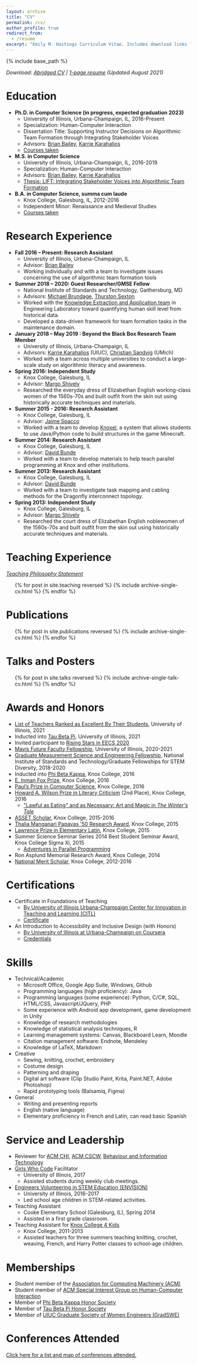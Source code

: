 ```yaml
---
layout: archive
title: "CV"
permalink: /cv/
author_profile: true
redirect_from:
  - /resume
excerpt: "Emily M. Hastings Curriculum Vitae. Includes download links for CV and resume."
---
```


{% include base_path %}

_Download: [Abridged CV](https://emhastings.github.io/files/cv.pdf) \| [1-page resume](https://emhastings.github.io/files/resume.pdf) (Updated August 2021)_  

Education
======
* **Ph.D. in Computer Science (in progress, expected graduation 2023)**	
  * University of Illinois, Urbana-Champaign, IL, 2016-Present
  * Specialization: Human-Computer Interaction
  * Dissertation Title: Supporting Instructor Decisions on Algorithmic Team Formation through Integrating Stakeholder Voices
  * Advisors: [Brian Bailey](http://orchid.cs.illinois.edu/people/bailey/index.html), [Karrie Karahalios](http://social.cs.uiuc.edu/people/karriekarahalios.html)
  * [Courses taken](https://emhastings.github.io/courses-taken/)
* **M.S. in Computer Science**
  * University of Illinois, Urbana-Champaign, IL, 2016-2019
  * Specialization: Human-Computer Interaction
  * Advisors: [Brian Bailey](http://orchid.cs.illinois.edu/people/bailey/index.html), [Karrie Karahalios](http://social.cs.uiuc.edu/people/karriekarahalios.html)
  * [Thesis: LIFT: Integrating Stakeholder Voices into Algorithmic Team Formation](http://hdl.handle.net/2142/104866)
* **B.A. in Computer Science, summa cum laude**	
  * Knox College, Galesburg, IL, 2012-2016
  * Independent Minor: Renaissance and Medieval Studies
  * [Courses taken](https://emhastings.github.io/courses-taken/)

Research Experience
======  
* **Fall 2016 – Present: Research Assistant**	
  * University of Illinois, Urbana-Champaign, IL
  * Advisor: [Brian Bailey](http://orchid.cs.illinois.edu/people/bailey/index.html)
  * Working individually and with a team to investigate issues concerning the use of algorithmic team formation tools
* **Summer 2018 – 2020: Guest Researcher/GMSE Fellow**	
  * National Institute of Standards and Technology, Gaithersburg, MD
  * Advisors: [Michael Brundage](https://www.nist.gov/people/michael-p-brundage), [Thurston Sexton](https://www.nist.gov/people/thurston-sexton)
  * Worked with the [Knowledge Extraction and Application team](https://www.researchgate.net/project/Knowledge-Extraction-and-Application-for-Smart-Manufacturing) in Engineering Laboratory toward quantifying human skill level from historical data.
  * Developed a data-driven framework for team formation tasks in the maintenance domain.
* **January 2018 – May 2019 : Beyond the Black Box Research Team Member**	
  * University of Illinois, Urbana-Champaign, IL
  * Advisors: [Karrie Karahalios](http://social.cs.uiuc.edu/people/karriekarahalios.html) (UIUC), [Christian Sandvig](http://www-personal.umich.edu/~csandvig/) (UMich)
  * Worked with a team across multiple universities to conduct a large-scale study on algorithmic literacy and awareness.
* **Spring 2016: Independent Study**
  * Knox College, Galesburg, IL
  * Advisor: [Margo Shively](http://knoxtheatre.org/people/Margo_Shively)
  * Researched the everyday dress of Elizabethan English working-class women of the 1560s-70s and built outfit from the skin out using historically accurate techniques and materials.
* **Summer 2015 - 2016: Research Assistant**	
  * Knox College, Galesburg, IL
  * Advisor: [Jaime Spacco](https://www.knox.edu/academics/majors-and-minors/computer-science/faculty/spacco-jaime)
  * Worked with a team to develop [Knoxel](https://github.com/knoxcraft), a system that allows students to use Java/Python code to build structures in the game Minecraft.
* **Summer 2014: Research Assistant**	
  * Knox College, Galesburg, IL
  * Advisor: [David Bunde](http://faculty.knox.edu/dbunde/)
  * Worked with a team to develop materials to help teach parallel programming at Knox and other institutions.
* **Summer 2013: Research Assistant**
  * Knox College, Galesburg, IL
  * Advisor: [David Bunde](http://faculty.knox.edu/dbunde/)
  * Worked with a team to investigate task mapping and cabling methods for the Dragonfly interconnect topology.
* **Spring 2013: Independent Study**
  * Knox College, Galesburg, IL
  * Advisor: [Margo Shively](http://knoxtheatre.org/people/Margo_Shively)
  * Researched the court dress of Elizabethan English noblewomen of the 1560s-70s and built outfit from the skin out using historically accurate techniques and materials.

Teaching Experience
======
  _[Teaching Philosophy Statement](https://emhastings.github.io/files/teaching-phil.pdf)_
  
  <ul>{% for post in site.teaching reversed %}
    {% include archive-single-cv.html %}
  {% endfor %}</ul>

Publications
======
  <ul>{% for post in site.publications reversed %}
    {% include archive-single-cv.html %}
  {% endfor %}</ul>
  
Talks and Posters
======
  <ul>{% for post in site.talks reversed %}
    {% include archive-single-talk-cv.html %}
  {% endfor %}</ul>
  
Awards and Honors
======
* [List of Teachers Ranked as Excellent By Their Students](https://citl.illinois.edu/citl-101/measurement-evaluation/teaching-evaluation/teaching-evaluations-(ices)/teachers-ranked-as-excellent), University of Illinois, 2021
* Inducted into [Tau Beta Pi](https://www.tbp.org/recruit/recruitHome.cfm), University of Illinois, 2021
* Invited participant to [Rising Stars in EECS 2020](https://eecs.berkeley.edu/rising-stars-2020)
* [Mavis Future Faculty Fellowship](https://publish.illinois.edu/engr-mavis/), University of Illinois, 2020-2021
* [Graduate Measurement Science and Engineering Fellowship](https://www.nist.gov/iaao/academic-affairs-office/nist-graduate-student-measurement-science-and-engineering-gmse), National Institute of Standards and Technology/Graduate Fellowships for STEM Diversity, 2018-2020
* Inducted into [Phi Beta Kappa](https://www.pbk.org/Requirements), Knox College, 2016
* [E. Inman Fox Prize](https://www.knox.edu/offices/registrar/catalog/awards-and-prizes), Knox College, 2016
* [Paul’s Prize in Computer Science](https://www.knox.edu/offices/registrar/catalog/awards-and-prizes), Knox College, 2016
* [Howard A. Wilson Prize in Literary Criticism](https://www.knox.edu/offices/registrar/catalog/awards-and-prizes) (2nd Place), Knox College, 2016
  * ["Lawful as Eating" and as Necessary: Art and Magic in _The Winter's Tale_](https://emhastings.github.io/files/HastingsWilsonPrizeSubmission.pdf)
* [ASSET Scholar](https://www.knox.edu/academics/research-and-creative-work/student-research-grants/asset-program), Knox College, 2015-2016
* [Thalia Manganari Papavas '50 Research Award](https://www.knox.edu/offices/registrar/catalog/awards-and-prizes), Knox College, 2015
* [Lawrence Prize in Elementary Latin](https://www.knox.edu/offices/registrar/catalog/awards-and-prizes), Knox College, 2015
* Summer Science Seminar Series 2014 Best Student Seminar Award, Knox College Sigma Xi, 2015
  * [Adventures in Parallel Programming](https://emhastings.github.io/talks/2014-08-18-parallel-ssss)
* Ron Asplund Memorial Research Award, Knox College, 2014
* [National Merit Scholar](https://www.nationalmerit.org/s/1758/interior.aspx?sid=1758&gid=2&pgid=424), Knox College, 2012-2016

Certifications
======
* Certificate in Foundations of Teaching
  * [By University of Illinois Urbana-Champaign Center for Innovation in Teaching and Learning (CITL)](https://citl.illinois.edu/citl-101/teaching-learning/teaching-certificates/certificate-in-foundations-of-teaching)
  * [Certificate](https://emhastings.github.io/files/CITLFoundationsCert.pdf) 
* An Introduction to Accessibility and Inclusive Design (with Honors)  
  * [By University of Illinois at Urbana-Champaign on Coursera](https://www.coursera.org/learn/accessibility)
  * [Credentials](https://www.coursera.org/account/accomplishments/verify/MW2CR3TDPMB7)  
  
Skills
======
* Technical/Academic
  * Microsoft Office, Google App Suite, Windows, Github
  * Programming languages (high proficiency): Java 
  * Programming languages (some experience): Python, C/C#, SQL, HTML/CSS, Javascript/JQuery, PHP
  * Some experience with Android app development, game development in Unity
  * Knowledge of research methodologies
  * Knowledge of statistical analysis techniques, R
  * Learning management systems: Canvas, Blackboard Learn, Moodle
  * Citation management software: Endnote, Mendeley
  * Knowledge of LaTeX, Markdown
* Creative
  * Sewing, knitting, crochet, embroidery
  * Costume design
  * Patterning and draping
  * Digital art software (Clip Studio Paint, Krita, Paint.NET, Adobe Photoshop)
  * Rapid prototyping tools (Balsamiq, Figma)
* General
  * Writing and presenting reports
  * English (native language)
  * Elementary proficiency in French and Latin, can read basic Spanish

Service and Leadership
======
* Reviewer for [ACM CHI](https://chi.acm.org/), [ACM CSCW](https://cscw.acm.org/), [Behaviour and Information Technology](https://www.tandfonline.com/toc/tbit20/current)
* [Girls Who Code](https://girlswhocode.com/) Facilitator	
  * University of Illinois, 2017
  * Assisted students during weekly club meetings.
* [Engineers Volunteering in STEM Education (ENVISION)](https://publish.illinois.edu/envisionuiuc/about-2/)	
  * University of Illinois, 2016-2017
  * Led school age children in STEM-related activities.
* Teaching Assistant
  * Cooke Elementary School (Galesburg, IL), Spring 2014
  * Assisted in a first grade classroom.
* Teaching Assistant for [Knox College 4 Kids](https://www.knox.edu/offices/summer-camps/knox-college-for-kids)	
  * Knox College, 2011-2013
  * Assisted teachers for three summers teaching knitting, crochet, weaving, French, and Harry Potter classes to school-age children.
  
Memberships
======
* Student member of the [Association for Computing Machinery (ACM)](https://www.acm.org/)
* Student member of [ACM Special Interest Group on Human-Computer Interaction](https://sigchi.org/)
* Member of [Phi Beta Kappa Honor Society](https://www.pbk.org/)
* Member of [Tau Beta Pi Honor Society](https://www.tbp.org/recruit/recruitHome.cfm)
* Member of [UIUC Graduate Society of Women Engineers (GradSWE)](https://www.societyofwomenengineers.illinois.edu/about-gradswe)

Conferences Attended
======
[Click here for a list and map of conferences attended.](https://emhastings.github.io/conferencemap)

